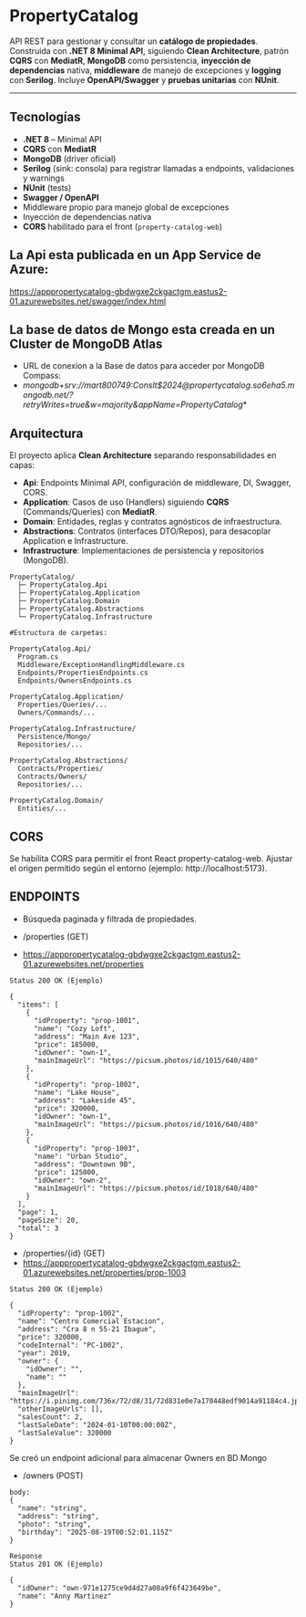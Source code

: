 # PropertyCatalog

API REST para gestionar y consultar un **catálogo de propiedades**.  
Construida con **.NET 8 Minimal API**, siguiendo **Clean Architecture**, patrón **CQRS** con **MediatR**, **MongoDB** como persistencia, **inyección de dependencias** nativa, **middleware** de manejo de excepciones y **logging** con **Serilog**. Incluye **OpenAPI/Swagger** y **pruebas unitarias** con **NUnit**.

--------------------------------------------------------------
## Tecnologías

- **.NET 8** – Minimal API  
- **CQRS** con **MediatR**  
- **MongoDB** (driver oficial)  
- **Serilog** (sink: consola) para registrar llamadas a endpoints, validaciones y warnings  
- **NUnit** (tests)  
- **Swagger / OpenAPI**  
- Middleware propio para manejo global de excepciones  
- Inyección de dependencias nativa  
- **CORS** habilitado para el front (`property-catalog-web`)


## La Api esta publicada en un App Service de Azure: 
https://apppropertycatalog-gbdwgxe2ckgactgm.eastus2-01.azurewebsites.net/swagger/index.html
## La base de datos de Mongo esta creada en un Cluster de MongoDB Atlas
- URL de conexion a la Base de datos para acceder por MongoDB Compass: 
-  **mongodb+srv://mart800749:Conslt$2024*@propertycatalog.so6eha5.mongodb.net/?retryWrites=true&w=majority&appName=PropertyCatalog**


## Arquitectura

El proyecto aplica **Clean Architecture** separando responsabilidades en capas:

- **Api**: Endpoints Minimal API, configuración de middleware, DI, Swagger, CORS.
- **Application**: Casos de uso (Handlers) siguiendo **CQRS** (Commands/Queries) con **MediatR**.
- **Domain**: Entidades, reglas y contratos agnósticos de infraestructura.
- **Abstractions**: Contratos (interfaces DTO/Repos), para desacoplar Application e Infrastructure.
- **Infrastructure**: Implementaciones de persistencia y repositorios (MongoDB).

```text
PropertyCatalog/
  ├─ PropertyCatalog.Api
  ├─ PropertyCatalog.Application
  ├─ PropertyCatalog.Domain
  ├─ PropertyCatalog.Abstractions
  └─ PropertyCatalog.Infrastructure

#Estructura de carpetas:
  
PropertyCatalog.Api/
  Program.cs
  Middleware/ExceptionHandlingMiddleware.cs
  Endpoints/PropertiesEndpoints.cs
  Endpoints/OwnersEndpoints.cs

PropertyCatalog.Application/
  Properties/Queries/...
  Owners/Commands/...

PropertyCatalog.Infrastructure/
  Persistence/Mongo/
  Repositories/...

PropertyCatalog.Abstractions/
  Contracts/Properties/
  Contracts/Owners/
  Repositories/...

PropertyCatalog.Domain/
  Entities/...
````

## CORS

Se habilita CORS para permitir el front React property-catalog-web.
Ajustar el origen permitido según el entorno (ejemplo: http://localhost:5173).


## ENDPOINTS
- Búsqueda paginada y filtrada de propiedades.
- /properties (GET)

- https://apppropertycatalog-gbdwgxe2ckgactgm.eastus2-01.azurewebsites.net/properties


```text
Status 200 OK (Ejemplo)

{
  "items": [
    {
      "idProperty": "prop-1001",
      "name": "Cozy Loft",
      "address": "Main Ave 123",
      "price": 185000,
      "idOwner": "own-1",
      "mainImageUrl": "https://picsum.photos/id/1015/640/480"
    },
    {
      "idProperty": "prop-1002",
      "name": "Lake House",
      "address": "Lakeside 45",
      "price": 320000,
      "idOwner": "own-1",
      "mainImageUrl": "https://picsum.photos/id/1016/640/480"
    },
    {
      "idProperty": "prop-1003",
      "name": "Urban Studio",
      "address": "Downtown 9B",
      "price": 125000,
      "idOwner": "own-2",
      "mainImageUrl": "https://picsum.photos/id/1018/640/480"
    }
  ],
  "page": 1,
  "pageSize": 20,
  "total": 3
}
````


- /properties/{id} (GET)
- https://apppropertycatalog-gbdwgxe2ckgactgm.eastus2-01.azurewebsites.net/properties/prop-1003

```text
Status 200 OK (Ejemplo)

{
  "idProperty": "prop-1002",
  "name": "Centro Comercial Estacion",
  "address": "Cra 8 n 55-21 Ibague",
  "price": 320000,
  "codeInternal": "PC-1002",
  "year": 2019,
  "owner": {
    "idOwner": "",
    "name": ""
  },
  "mainImageUrl": "https://i.pinimg.com/736x/72/d8/31/72d831e0e7a170448edf9014a91184c4.jpg",
  "otherImageUrls": [],
  "salesCount": 2,
  "lastSaleDate": "2024-01-10T00:00:00Z",
  "lastSaleValue": 320000
}
````

Se creó un endpoint adicional para almacenar Owners en BD Mongo
- /owners (POST)

```text
body:
{
  "name": "string",
  "address": "string",
  "photo": "string",
  "birthday": "2025-08-19T00:52:01.115Z"
}

Response
Status 201 OK (Ejemplo)

{
  "idOwner": "own-971e1275ce9d4d27a08a9f6f423649be",
  "name": "Anny Martinez"
}
````